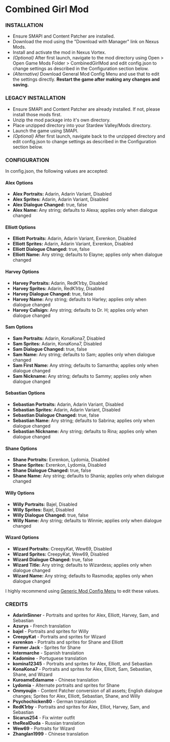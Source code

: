 # Combined Girl Mod

### INSTALLATION

 * Ensure SMAPI and Content Patcher are installed.
 * Download the mod using the "Download with Manager" link on Nexus Mods.
 * Install and activate the mod in Nexus Vortex.
 * _(Optional)_ After first launch, navigate to the mod directory using Open > Open Game Mods Folder > CombinedGirlMod and edit config.json to change settings as described in the Configuration section below.
 * _(Alternative)_ Download General Mod Config Menu and use that to edit the settings directly. **Restart the game after making any changes and saving.**

### LEGACY INSTALLATION

 * Ensure SMAPI and Content Patcher are already installed.  If not, please install those mods first.
 * Unzip the mod package into it's own directory.
 * Place unzipped directory into your Stardew Valley/Mods directory.
 * Launch the game using SMAPI.
 * _(Optional)_ After first launch, navigate back to the unzipped directory and edit config.json to change
   settings as described in the Configuration section below.

### CONFIGURATION

In config.json, the following values are accepted:

#### Alex Options
* **Alex Portraits:** Adarin, Adarin Variant, Disabled
* **Alex Sprites:** Adarin, Adarin Variant, Disabled
* **Alex Dialogue Changed:** true, false
* **Alex Name:** Any string; defaults to Alexa; applies only when dialogue changed

#### Elliott Options
* **Elliott Portraits:** Adarin, Adarin Variant, Exrenkon, Disabled
* **Elliott Sprites:** Adarin, Adarin Variant, Exrenkon, Disabled
* **Elliott Dialogue Changed:** true, false
* **Elliott Name:** Any string; defaults to Elayne; applies only when dialogue changed

#### Harvey Options
* **Harvey Portraits:** Adarin, RedK1rby, Disabled
* **Harvey Sprites:** Adarin, RedK1rby, Disabled
* **Harvey Dialogue Changed:** true, false
* **Harvey Name:** Any string; defaults to Harley; applies only when dialogue changed
* **Harvey Callsign:** Any string; defaults to Dr. H; applies only when dialogue changed

#### Sam Options
* **Sam Portraits:** Adarin, KonaKona7, Disabled
* **Sam Sprites:** Adarin, KonaKona7, Disabled
* **Sam Dialogue Changed:** true, false
* **Sam Name:** Any string; defaults to Sam; applies only when dialogue changed
* **Sam First Name:** Any string; defaults to Samantha; applies only when dialogue changed
* **Sam Nickname:** Any string; defaults to Sammy; applies only when dialogue changed

#### Sebastian Options
* **Sebastian Portraits:** Adarin, Adarin Variant, Disabled
* **Sebastian Sprites:** Adarin, Adarin Variant, Disabled
* **Sebastian Dialogue Changed:** true, false
* **Sebastian Name:** Any string; defaults to Sabrina; applies only when dialogue changed
* **Sebastian Nickname:** Any string; defaults to Rina; applies only when dialogue changed

#### Shane Options
* **Shane Portraits:** Exrenkon, Lydomia, Disabled
* **Shane Sprites:** Exrenkon, Lydomia, Disabled
* **Shane Dialogue Changed:** true, false
* **Shane Name:** Any string; defaults to Shania; applies only when dialogue changed

#### Willy Options
* **Willy Portraits:** Bajel, Disabled
* **Willy Sprites:** Bajel, Disabled
* **Willy Dialogue Changed:** true, false
* **Willy Name:** Any string; defaults to Winnie; applies only when dialogue changed

#### Wizard Options
* **Wizard Portraits:** CreepyKat, Wew69, Disabled
* **Wizard Sprites:** CreepyKat, Wew69, Disabled
* **Wizard Dialogue Changed:** true, false
* **Wizard Title:** Any string; defaults to Wizardess; applies only when dialogue changed
* **Wizard Name:** Any string; defaults to Rasmodia; applies only when dialogue changed

I highly recommend using [Generic Mod Config Menu](https://https://www.nexusmods.com/stardewvalley/mods/5098) to edit these values.

### CREDITS

 * **AdarinSinner** - Portraits and sprites for Alex, Elliott, Harvey, Sam, and Sebastian
 * **Azurys** - French translation
 * **bajel** - Portraits and sprites for Willy
 * **CreepyKat** - Portraits and sprites for Wizard
 * **exrenkon** - Portraits and sprites for Shane and Elliott
 * **Farmer Jack** - Sprites for Shane
 * **Intermarche** - Spanish translation
 * **Kadomine** - Portuguese translation
 * **komina12345** - Portraits and sprites for Alex, Elliott, and Sebastian
 * **KonaKona7** - Portraits and sprites for Alex, Elliott, Sam, Sebastian, Shane, and Wizard
 * **KuroameEdamame** - Chinese translation
 * **Lydomia** - Alternate portraits and sprites for Shane
 * **Onmyoujin** - Content Patcher conversion of all assets; English dialogue changes; Sprites for Alex, Elliott, Sebastian, Shane, and Willy
 * **Psychochicken80** - German translation
 * **RedK1rby** - Portraits and sprites for Alex, Elliot, Harvey, Sam, and Sebastian
 * **Sicarus254** - Fix winter outfit
 * **theRealDuda** - Russian translation
 * **Wew69** - Portraits for Wizard
 * **Zhanglan1999** - Chinese translation
